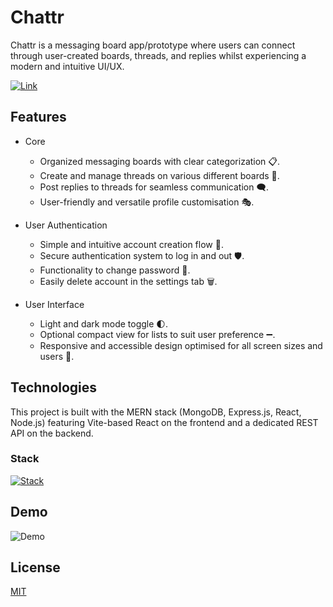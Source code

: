 # Chattr

Chattr is a messaging board app/prototype where users can connect through user-created boards, threads, and replies whilst experiencing a modern and intuitive UI/UX.

[![Link](https://img.shields.io/badge/Live_At-https://chattr.nicolldouglas.dev-fbd38d)](https://chattr.nicolldouglas.dev)

## Features

- Core

  - Organized messaging boards with clear categorization 📋.
  - Create and manage threads on various different boards 📝.
  - Post replies to threads for seamless communication 🗨️.
  - User-friendly and versatile profile customisation 🎭.

- User Authentication

  - Simple and intuitive account creation flow 👤.
  - Secure authentication system to log in and out 🛡️.
  - Functionality to change password 🔑.
  - Easily delete account in the settings tab 🗑️.

- User Interface

  - Light and dark mode toggle 🌓.
  - Optional compact view for lists to suit user preference ➖.
  - Responsive and accessible design optimised for all screen sizes and users 📱.

## Technologies

This project is built with the MERN stack (MongoDB, Express.js, React, Node.js) featuring Vite-based React on the frontend and a dedicated REST API on the backend.

### Stack

[![Stack](https://skillicons.dev/icons?i=js,react,nodejs,expressjs,mongodb)](https://skillicons.dev)

## Demo

![Demo](assets/demo.gif)

## License

[MIT](https://choosealicense.com/licenses/mit/)
